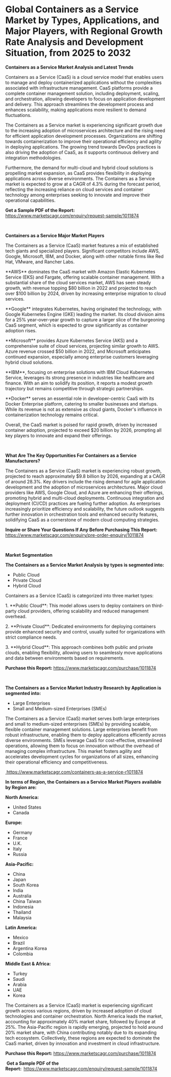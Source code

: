 <p><h1>Global Containers as a Service Market by Types, Applications, and Major Players, with Regional Growth Rate Analysis and Development Situation, from 2025 to 2032</h1></p><p><strong>Containers as a Service Market Analysis and Latest Trends</strong></p>
<p><p>Containers as a Service (CaaS) is a cloud service model that enables users to manage and deploy containerized applications without the complexities associated with infrastructure management. CaaS platforms provide a complete container management solution, including deployment, scaling, and orchestration, allowing developers to focus on application development and delivery. This approach streamlines the development process and enhances scalability, making applications more resilient to demand fluctuations.</p><p>The Containers as a Service market is experiencing significant growth due to the increasing adoption of microservices architecture and the rising need for efficient application development processes. Organizations are shifting towards containerization to improve their operational efficiency and agility in deploying applications. The growing trend towards DevOps practices is also driving the adoption of CaaS, as it supports continuous delivery and integration methodologies.</p><p>Furthermore, the demand for multi-cloud and hybrid cloud solutions is propelling market expansion, as CaaS provides flexibility in deploying applications across diverse environments. The Containers as a Service market is expected to grow at a CAGR of 4.3% during the forecast period, reflecting the increasing reliance on cloud services and container technology among enterprises seeking to innovate and improve their operational capabilities.</p></p>
<p><strong>Get a Sample PDF of the Report:&nbsp;</strong> <a href="https://www.marketscagr.com/enquiry/request-sample/1011874?utm_campaign=3187&utm_medium=2&utm_source=Github&utm_content=ia&utm_term=17042025&utm_id=containers-as-a-service">https://www.marketscagr.com/enquiry/request-sample/1011874</a></p>
<p>&nbsp;</p>
<p><strong>Containers as a Service Major Market Players</strong></p>
<p><p>The Containers as a Service (CaaS) market features a mix of established tech giants and specialized players. Significant competitors include AWS, Google, Microsoft, IBM, and Docker, along with other notable firms like Red Hat, VMware, and Rancher Labs.</p><p>**AWS** dominates the CaaS market with Amazon Elastic Kubernetes Service (EKS) and Fargate, offering scalable container management. With a substantial share of the cloud services market, AWS has seen steady growth, with revenue topping $80 billion in 2022 and projected to reach over $100 billion by 2024, driven by increasing enterprise migration to cloud services.</p><p>**Google** integrates Kubernetes, having originated the technology, with Google Kubernetes Engine (GKE) leading the market. Its cloud division aims for a 25% year-over-year growth to capture a larger slice of the burgeoning CaaS segment, which is expected to grow significantly as container adoption rises.</p><p>**Microsoft** provides Azure Kubernetes Service (AKS) and a comprehensive suite of cloud services, projecting similar growth to AWS. Azure revenue crossed $50 billion in 2022, and Microsoft anticipates continued expansion, especially among enterprise customers leveraging hybrid cloud solutions.</p><p>**IBM**, focusing on enterprise solutions with IBM Cloud Kubernetes Service, leverages its strong presence in industries like healthcare and finance. With an aim to solidify its position, it reports a modest growth trajectory but remains competitive through strategic partnerships.</p><p>**Docker** serves an essential role in developer-centric CaaS with its Docker Enterprise platform, catering to smaller businesses and startups. While its revenue is not as extensive as cloud giants, Docker's influence in containerization technology remains critical.</p><p>Overall, the CaaS market is poised for rapid growth, driven by increased container adoption, projected to exceed $20 billion by 2026, prompting all key players to innovate and expand their offerings.</p></p>
<p>&nbsp;</p>
<p><strong>What Are The Key Opportunities For Containers as a Service Manufacturers?</strong></p>
<p><p>The Containers as a Service (CaaS) market is experiencing robust growth, projected to reach approximately $9.8 billion by 2026, expanding at a CAGR of around 28.3%. Key drivers include the rising demand for agile application development and the adoption of microservices architectures. Major cloud providers like AWS, Google Cloud, and Azure are enhancing their offerings, promoting hybrid and multi-cloud deployments. Continuous integration and deployment (CI/CD) practices are fueling further adoption. As enterprises increasingly prioritize efficiency and scalability, the future outlook suggests further innovation in orchestration tools and enhanced security features, solidifying CaaS as a cornerstone of modern cloud computing strategies.</p></p>
<p><strong>Inquire or Share Your Questions If Any Before Purchasing This Report:</strong> <a href="https://www.marketscagr.com/enquiry/pre-order-enquiry/1011874?utm_campaign=3187&utm_medium=2&utm_source=Github&utm_content=ia&utm_term=17042025&utm_id=containers-as-a-service">https://www.marketscagr.com/enquiry/pre-order-enquiry/1011874</a></p>
<p>&nbsp;</p>
<p><strong>Market Segmentation</strong></p>
<p><strong>The Containers as a Service Market Analysis by types is segmented into:</strong></p>
<p><ul><li>Public Cloud</li><li>Private Cloud</li><li>Hybrid Cloud</li></ul></p>
<p><p>Containers as a Service (CaaS) is categorized into three market types: </p><p>1. **Public Cloud**: This model allows users to deploy containers on third-party cloud providers, offering scalability and reduced management overhead.</p><p>2. **Private Cloud**: Dedicated environments for deploying containers provide enhanced security and control, usually suited for organizations with strict compliance needs.</p><p>3. **Hybrid Cloud**: This approach combines both public and private clouds, enabling flexibility, allowing users to seamlessly move applications and data between environments based on requirements.</p></p>
<p><strong>Purchase this Report:&nbsp;</strong><a href="https://www.marketscagr.com/purchase/1011874?utm_campaign=3187&utm_medium=2&utm_source=Github&utm_content=ia&utm_term=17042025&utm_id=containers-as-a-service">https://www.marketscagr.com/purchase/1011874</a></p>
<p>&nbsp;</p>
<p><strong>The Containers as a Service Market Industry Research by Application is segmented into:</strong></p>
<p><ul><li>Large Enterprises</li><li>Small and Medium-sized Enterprises (SMEs)</li></ul></p>
<p><p>The Containers as a Service (CaaS) market serves both large enterprises and small to medium-sized enterprises (SMEs) by providing scalable, flexible container management solutions. Large enterprises benefit from robust infrastructure, enabling them to deploy applications efficiently across diverse environments. SMEs leverage CaaS for cost-effective, streamlined operations, allowing them to focus on innovation without the overhead of managing complex infrastructure. This market fosters agility and accelerates development cycles for organizations of all sizes, enhancing their operational efficiency and competitiveness.</p></p>
<p><a href="https://www.marketscagr.com/containers-as-a-service-r1011874?utm_campaign=3187&utm_medium=2&utm_source=Github&utm_content=ia&utm_term=17042025&utm_id=containers-as-a-service">&nbsp;https://www.marketscagr.com/containers-as-a-service-r1011874</a></p>
<p><strong>In terms of Region, the Containers as a Service Market Players available by Region are:</strong></p>
<p>
    <p> <strong> North America: </strong>
        <ul>
            <li>United States</li>
            <li>Canada</li>
        </ul>
        </p> 
    <p> <strong> Europe: </strong>
        <ul>
            <li>Germany</li>
            <li>France</li>
            <li>U.K.</li>
            <li>Italy</li>
            <li>Russia</li>
        </ul>
        </p> 
    <p> <strong> Asia-Pacific: </strong>
        <ul>
            <li>China</li>
            <li>Japan</li>
            <li>South Korea</li>
            <li>India</li>
            <li>Australia</li>
            <li>China Taiwan</li>
            <li>Indonesia</li>
            <li>Thailand</li>
            <li>Malaysia</li>
        </ul>
        </p> 
    <p> <strong> Latin America: </strong>
        <ul>
            <li>Mexico</li>
            <li>Brazil</li>
            <li>Argentina Korea</li>
            <li>Colombia</li>
        </ul>
        </p> 
    <p> <strong> Middle East & Africa: </strong>
        <ul>
            <li>Turkey</li>
            <li>Saudi</li>
            <li>Arabia</li>
            <li>UAE</li>
            <li>Korea</li>
        </ul>
    </p>
    </p>
<p><p>The Containers as a Service (CaaS) market is experiencing significant growth across various regions, driven by increased adoption of cloud technologies and container orchestration. North America leads the market, accounting for approximately 40% market share, followed by Europe at 25%. The Asia-Pacific region is rapidly emerging, projected to hold around 20% market share, with China contributing notably due to its expanding tech ecosystem. Collectively, these regions are expected to dominate the CaaS market, driven by innovation and investment in cloud infrastructure.</p></p>
<p><strong>Purchase this Report: </strong><a href="https://www.marketscagr.com/purchase/1011874?utm_campaign=3187&utm_medium=2&utm_source=Github&utm_content=ia&utm_term=17042025&utm_id=containers-as-a-service">https://www.marketscagr.com/purchase/1011874</a></p>
<p>&nbsp;<strong>Get a Sample PDF of the Report:&nbsp;&nbsp;</strong><a href="https://www.marketscagr.com/enquiry/request-sample/1011874?utm_campaign=3187&utm_medium=2&utm_source=Github&utm_content=ia&utm_term=17042025&utm_id=containers-as-a-service">https://www.marketscagr.com/enquiry/request-sample/1011874</a></p>
<p><strong></strong></p>
<p><p></p><p></p><p></p></p>